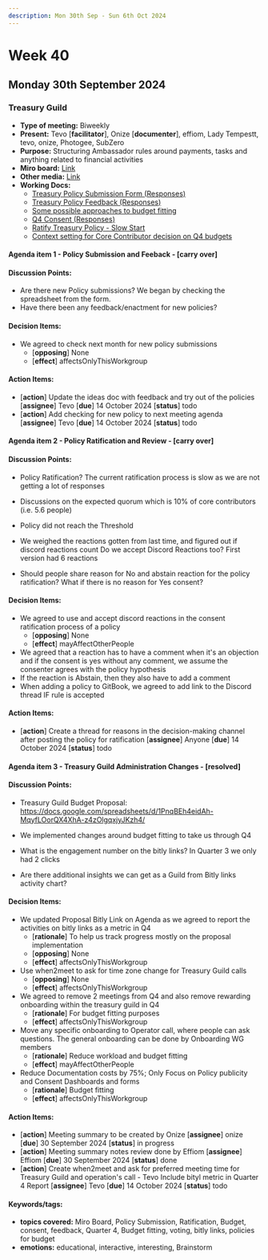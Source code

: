 ```yaml
---
description: Mon 30th Sep - Sun 6th Oct 2024
---
```


# Week 40

## Monday 30th September 2024

### Treasury Guild

- **Type of meeting:** Biweekly
- **Present:** Tevo [**facilitator**], Onize [**documenter**], effiom, Lady Tempestt, tevo, onize, Photogee, SubZero
- **Purpose:** Structuring Ambassador rules around payments, tasks and anything related to financial activities
- **Miro board:** [Link](https://miro.com/app/board/uXjVN8kUlbw=/?moveToWidget=3458764601628672196&cot=14)
- **Other media:** [Link](https://app.dework.xyz/singularitynet-ambas/treasury-guild-87240)
- **Working Docs:**
  - [Treasury Policy Submission Form (Responses)](https://docs.google.com/spreadsheets/d/1-tAwCD3vrXNSbUdQApljTVMfFGVDJo6PBdM39CO73Uk/edit?gid=1814531250#gid=1814531250)
  - [Treasury Policy Feedback (Responses)](https://docs.google.com/spreadsheets/d/1Tlq_125RZp3C_uESRUy7mhYP1q7nbf7jdSE3b3iU46g/)
  - [Some possible approaches to budget fitting](https://docs.google.com/document/d/1kzJ3tyWfK922Za4RqGu0QOM2aUCZ3dl5AYEpJc_kDtM/)
  - [Q4 Consent (Responses)](https://docs.google.com/spreadsheets/d/1q2-njlAwe6QPJYl78XrpXvhjB0v3sU39jN--LEYMKE4/)
  - [Ratify Treasury Policy - Slow Start](https://docs.google.com/forms/d/e/1FAIpQLSeSZE1tOeBum-GlRYUSy2ApPSxTe7D8BBJPwwszfNLfOJJ0fA/viewform)
  - [Context setting for Core Contributor decision on Q4 budgets](https://docs.google.com/document/d/1epegnWB0OMmM2JdAgT_ENr8QiDn0lyg3f7eMDArY2qk/edit#heading=h.miolh5lubdj1)

#### Agenda item 1 - Policy Submission and Feeback - [carry over]

#### Discussion Points:
- Are there new Policy submissions? We began by checking the spreadsheet from the form.
- Have there been any feedback/enactment for new policies?

#### Decision Items:
- We agreed to check next month for new policy submissions
  - [**opposing**] None
  - [**effect**] affectsOnlyThisWorkgroup

#### Action Items:
- [**action**] Update the ideas doc with feedback and try out of the policies [**assignee**] Tevo [**due**] 14 October 2024 [**status**] todo
- [**action**] Add checking for new policy to next meeting agenda [**assignee**] Tevo [**due**] 14 October 2024 [**status**] todo

#### Agenda item 2 - Policy Ratification and Review - [carry over]

#### Discussion Points:
- Policy Ratification? The current ratification process is slow as we are not getting a lot of responses
- Discussions on the expected quorum which is 10% of core contributors (i.e. 5.6 people)

- Policy did not reach the Threshold
- We weighed the reactions gotten from last time, and figured out if discord reactions count
Do we accept Discord Reactions too? First version had 6 reactions
- Should people share reason for No and abstain reaction for the policy ratification?
What if there is no reason for Yes consent?

#### Decision Items:
- We agreed to use and accept discord reactions in the consent ratification process of a policy
  - [**opposing**] None
  - [**effect**] mayAffectOtherPeople
- We agreed that a reaction has to have a comment when it's an objection and if the consent is yes without any comment, we assume the consenter agrees with the policy hypothesis
- If the reaction is Abstain, then they also have to add a comment
- When adding a policy to GitBook, we agreed to add link to the Discord thread IF rule is accepted

#### Action Items:
- [**action**] Create a thread for reasons in the decision-making channel after posting the policy for ratification [**assignee**] Anyone [**due**] 14 October 2024 [**status**] todo

#### Agenda item 3 - Treasury Guild Administration Changes - [resolved]

#### Discussion Points:
- Treasury Guild Budget Proposal: https://docs.google.com/spreadsheets/d/1PnqBEh4eidAh-MqyfLOorQX4XhA-z4zOlgqxjyJKzh4/

- We implemented changes around budget fitting to take us through Q4
- What is the engagement number on the bitly links? In Quarter 3 we only had 2 clicks
- Are there additional insights we can get as a Guild from Bitly links activity chart?

#### Decision Items:
- We updated Proposal Bitly Link on Agenda as we agreed to report the activities on bitly links as a metric in Q4
  - [**rationale**] To help us track progress mostly on the proposal implementation
  - [**opposing**] None
  - [**effect**] affectsOnlyThisWorkgroup
- Use when2meet to ask for time zone change for Treasury Guild calls
  - [**opposing**] None
  - [**effect**] affectsOnlyThisWorkgroup
- We agreed to remove 2 meetings from Q4 and also remove rewarding onboarding within the treasury guild in Q4
  - [**rationale**] For budget fitting purposes
  - [**effect**] affectsOnlyThisWorkgroup
- Move any specific onboarding to Operator call, where people can ask questions. The general onboarding can be done by Onboarding WG members
  - [**rationale**] Reduce workload and budget fitting
  - [**effect**] mayAffectOtherPeople
- Reduce Documentation costs by 75%; Only Focus on Policy publicity and Consent Dashboards and forms
  - [**rationale**] Budget fitting
  - [**effect**] affectsOnlyThisWorkgroup

#### Action Items:
- [**action**] Meeting summary to be created by Onize [**assignee**] onize [**due**] 30 September 2024 [**status**] in progress
- [**action**] Meeting summary notes review done by Effiom [**assignee**] Effiom [**due**] 30 September 2024 [**status**] done
- [**action**] Create when2meet and ask for preferred meeting time for Treasury Guild and operation's call - Tevo
Include bityl metric in Quarter 4 Report [**assignee**] Tevo [**due**] 14 October 2024 [**status**] todo

#### Keywords/tags:
- **topics covered:** Miro Board, Policy Submission, Ratification, Budget, consent, feedback, Quarter 4, Budget fitting, voting, bitly links, policies for budget
- **emotions:** educational, interactive, interesting, Brainstorm